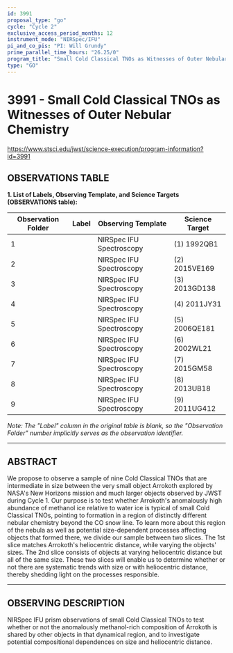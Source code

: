 ```yaml
---
id: 3991
proposal_type: "go"
cycle: "Cycle 2"
exclusive_access_period_months: 12
instrument_mode: "NIRSpec/IFU"
pi_and_co_pis: "PI: Will Grundy"
prime_parallel_time_hours: "26.25/0"
program_title: "Small Cold Classical TNOs as Witnesses of Outer Nebular Chemistry"
type: "GO"
---
```

# 3991 - Small Cold Classical TNOs as Witnesses of Outer Nebular Chemistry
https://www.stsci.edu/jwst/science-execution/program-information?id=3991
## OBSERVATIONS TABLE
**1. List of Labels, Observing Template, and Science Targets (OBSERVATIONS table):**

| Observation Folder | Label | Observing Template | Science Target |
|--------------------|-------|--------------------|----------------|
| 1                  |       | NIRSpec IFU Spectroscopy | (1) 1992QB1    |
| 2                  |       | NIRSpec IFU Spectroscopy | (2) 2015VE169  |
| 3                  |       | NIRSpec IFU Spectroscopy | (3) 2013GD138  |
| 4                  |       | NIRSpec IFU Spectroscopy | (4) 2011JY31   |
| 5                  |       | NIRSpec IFU Spectroscopy | (5) 2006QE181  |
| 6                  |       | NIRSpec IFU Spectroscopy | (6) 2002WL21   |
| 7                  |       | NIRSpec IFU Spectroscopy | (7) 2015GM58   |
| 8                  |       | NIRSpec IFU Spectroscopy | (8) 2013UB18   |
| 9                  |       | NIRSpec IFU Spectroscopy | (9) 2011UG412  |

*Note: The "Label" column in the original table is blank, so the "Observation Folder" number implicitly serves as the observation identifier.*

---

## ABSTRACT

We propose to observe a sample of nine Cold Classical TNOs that are intermediate in size between the very small object Arrokoth explored by NASA's New Horizons mission and much larger objects observed by JWST during Cycle 1. Our purpose is to test whether Arrokoth's anomalously high abundance of methanol ice relative to water ice is typical of small Cold Classical TNOs, pointing to formation in a region of distinctly different nebular chemistry beyond the CO snow line. To learn more about this region of the nebula as well as potential size-dependent processes affecting objects that formed there, we divide our sample between two slices. The 1st slice matches Arrokoth's heliocentric distance, while varying the objects' sizes. The 2nd slice consists of objects at varying heliocentric distance but all of the same size. These two slices will enable us to determine whether or not there are systematic trends with size or with heliocentric distance, thereby shedding light on the processes responsible.

---

## OBSERVING DESCRIPTION

NIRSpec IFU prism observations of small Cold Classical TNOs to test whether or not the anomalously methanol-rich composition of Arrokoth is shared by other objects in that dynamical region, and to investigate potential compositional dependences on size and heliocentric distance.
